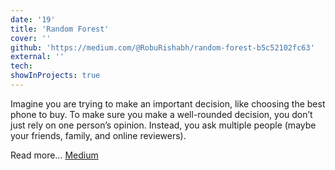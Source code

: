 ```yaml
---
date: '19'
title: 'Random Forest'
cover: ''
github: 'https://medium.com/@RobuRishabh/random-forest-b5c52102fc63'
external: ''
tech:
showInProjects: true
---
```


Imagine you are trying to make an important decision, like choosing the best phone to buy. To make sure you make a well-rounded decision, you don’t just rely on one person’s opinion. Instead, you ask multiple people (maybe your friends, family, and online reviewers). 

Read more... [Medium](https://medium.com/@RobuRishabh/random-forest-b5c52102fc63)
